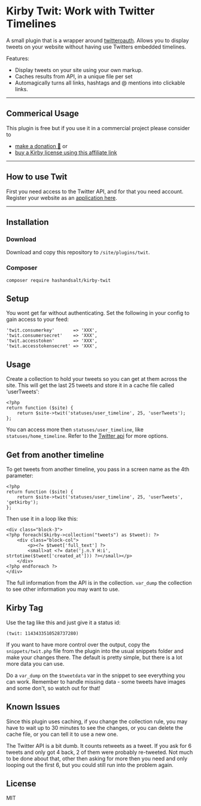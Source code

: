 # Kirby Twit: Work with Twitter Timelines

A small plugin that is a wrapper around [twitteroauth](https://github.com/abraham/twitteroauth). Allows you to display tweets on your website without having use Twitters embedded timelines.

Features:

* Display tweets on your site using your own markup.
* Caches results from API, in a unique file per set
* Automagically turns all links, hashtags and @ mentions into clickable links.

****

## Commerical Usage

This plugin is free but if you use it in a commercial project please consider to
- [make a donation 🍻](https://paypal.me/hashandsalt?locale.x=en_GB) or
- [buy a Kirby license using this affiliate link](https://a.paddle.com/v2/click/1129/36141?link=1170)

****


## How to use Twit

First you need access to the Twitter API, and for that you need account. Register your website as an [application here](https://developer.twitter.com/en/apps).

****

## Installation

### Download

Download and copy this repository to `/site/plugins/twit`.

### Composer

```
composer require hashandsalt/kirby-twit
```

## Setup

You wont get far without authenticating. Set the following in your config to gain access to your feed:

```
'twit.consumerkey'       => 'XXX',
'twit.consumersecret'    => 'XXX',
'twit.accesstoken'       => 'XXX',
'twit.accesstokensecret' => 'XXX',
```

## Usage

Create a collection to hold your tweets so you can get at them across the site. This will get the last 25 tweets and store it in a cache file called 'userTweets':

```
<?php
return function ($site) {
    return $site->twit('statuses/user_timeline', 25, 'userTweets');
};
```

You can access more then `statuses/user_timeline`, like `statuses/home_timeline`. Refer to the [Twitter api](https://developer.twitter.com/en/docs/tweets/timelines/api-reference/get-statuses-home_timeline) for more options.

## Get from another timeline

To get tweets from another timeline, you pass in a screen name as the 4th parameter:

```
<?php
return function ($site) {
    return $site->twit('statuses/user_timeline', 25, 'userTweets', 'getkirby');
};
```

Then use it in a loop like this:

```
<div class="block-3">
<?php foreach($kirby->collection("tweets") as $tweet): ?>
	<div class="block-col">
		<p><?= $tweet['full_text'] ?>
		<small>at <?= date('j.n.Y H:i', strtotime($tweet['created_at'])) ?></small></p>
	</div>
<?php endforeach ?>
</div>
```
The full information from the API is in the collection. `var_dump` the collection to see other information you may want to use.

## Kirby Tag

Use the tag like this and just give it a status id:

```
(twit: 1143433510528737280)
```

If you want to have more control over the output, copy the `snippets/twit.php` file from the plugin into the usual snippets folder and make your changes there. The default is pretty simple, but there is a lot more data you can use.

Do a `var_dump` on the `$tweetdata` var in the snippet to see everything you can work. Remember to handle missing data - some tweets have images and some don't, so watch out for that!

## Known Issues

Since this plugin uses caching, if you change the collection rule, you may have to wait up to 30 minutes to see the changes, or you can delete the cache file, or you can tell it to use a new one.

The Twitter API is a bit dumb. It counts retweets as a tweet. If you ask for 6 tweets and only got 4 back, 2 of them were probably re-tweeted. Not much to be done about that, other then asking for more then you need and only looping out the first 6, but you could still run into the problem again.


## License

MIT

